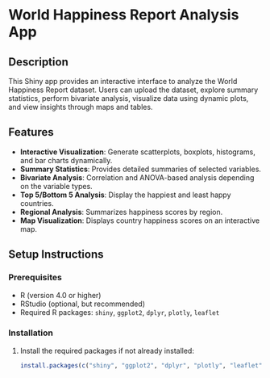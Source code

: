 # World Happiness Report Analysis App

## Description
This Shiny app provides an interactive interface to analyze the World Happiness Report dataset. Users can upload the dataset, explore summary statistics, perform bivariate analysis, visualize data using dynamic plots, and view insights through maps and tables.

## Features
- **Interactive Visualization**: Generate scatterplots, boxplots, histograms, and bar charts dynamically.
- **Summary Statistics**: Provides detailed summaries of selected variables.
- **Bivariate Analysis**: Correlation and ANOVA-based analysis depending on the variable types.
- **Top 5/Bottom 5 Analysis**: Display the happiest and least happy countries.
- **Regional Analysis**: Summarizes happiness scores by region.
- **Map Visualization**: Displays country happiness scores on an interactive map.

## Setup Instructions

### Prerequisites
- R (version 4.0 or higher)
- RStudio (optional, but recommended)
- Required R packages: `shiny`, `ggplot2`, `dplyr`, `plotly`, `leaflet`

### Installation
1. Install the required packages if not already installed:
   ```R
   install.packages(c("shiny", "ggplot2", "dplyr", "plotly", "leaflet"))
